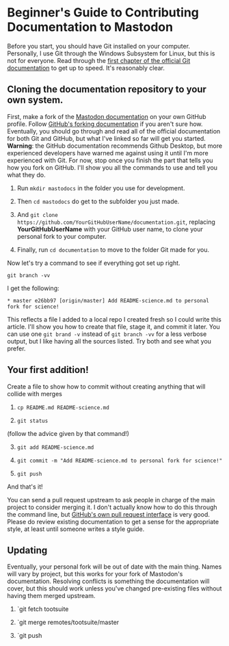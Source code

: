 Beginner's Guide to Contributing Documentation to Mastodon
============================================

Before you start, you should have Git installed on your computer. Personally, I use Git through the Windows Subsystem for Linux, but this is not for everyone. Read through the [first chapter of the official Git documentation](https://git-scm.com/book/en/v2/Getting-Started-About-Version-Control) to get up to speed. It's reasonably clear.

## Cloning the documentation repository to your own system.

First, make a fork of the [Mastodon documentation](https://github.com/tootsuite/documentation) on your own GitHub profile. Follow [GitHub's forking documentation](https://guides.github.com/activities/forking/) if you aren't sure how. Eventually, you should go through and read all of the official documentation for both Git and GitHub, but what I've linked so far will get you started. **Warning**: the GitHub documentation recommends Github Desktop, but more experienced developers have warned me against using it until I'm more experienced with Git. For now, stop once you finish the part that tells you how you fork on GitHub. I'll show you all the commands to use and tell you what they do.

1. Run `mkdir mastodocs` in the folder you use for development.

1. Then `cd mastodocs` do get to the subfolder you just made.

2. And `git clone https://github.com/YourGitHubUserName/documentation.git`, replacing **YourGitHubUserName** with your GitHub user name, to clone your personal fork to your computer.

3. Finally, run `cd documentation` to move to the folder Git made for you.

Now let's try a command to see if everything got set up right.

`git branch -vv`

I get the following:
```
* master e26bb97 [origin/master] Add README-science.md to personal fork for science!
```

This reflects a file I added to a local repo I created fresh so I could write this article. I'll show you how to create that file, stage it, and commit it later. You can use one `git brand -v` instead of `git branch -vv` for a less verbose output, but I like having all the sources listed. Try both and see what you prefer.

## Your first addition!

Create a file to show how to commit without creating anything that will collide with merges

1. `cp README.md README-science.md`

2. `git status`

(follow the advice given by that command!)

3. `git add README-science.md`

4. `git commit -m "Add README-science.md to personal fork for science!"`

5. `git push`

And that's it!

You can send a pull request upstream to ask people in charge of the main project to consider merging it. I don't actually know how to do this through the command line, but [GitHub's own pull request interface](https://help.github.com/articles/about-pull-requests/) is very good. Please do review existing documentation to get a sense for the appropriate style, at least until someone writes a style guide.

## Updating

Eventually, your personal fork will be out of date with the main thing. Names will vary by project, but this works for your fork of Mastodon's documentation. Resolving conflicts is something the documentation will cover, but this should work unless you've changed pre-existing files without having them merged upstream.

1. `git fetch tootsuite

2. `git merge remotes/tootsuite/master

3. `git push